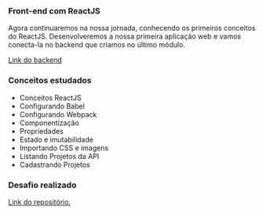 ### Front-end com ReactJS

Agora continuaremos na nossa jornada, conhecendo os primeiros conceitos do ReactJS. 
Desenvolveremos a nossa primeira aplicação web e vamos conecta-la no backend que criamos no último módulo.

[Link do backend](https://github.com/MayconRRibeiro/Back-end-com-Node.js)

### Conceitos estudados

- Conceitos ReactJS
- Configurando Babel
- Configurando Webpack
- Componentização
- Propriedades
- Estado e imutabilidade
- Importando CSS e imagens
- Listando Projetos da API
- Cadastrando Projetos

### Desafio realizado

[Link do repositório.](https://github.com/MayconRRibeiro/Conceitos-do-ReactJS)
